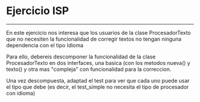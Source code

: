 # Ejercicio ISP

---

En este ejercicio nos interesa que los usuarios de la clase ProcesadorTexto que
no necesiten la funcionalidad de corregir textos no tengan ninguna dependencia con
el tipo Idioma

Para ello, debereis descomponer la funcionalidad de la clase ProcesadorTexto en dos interfaces,
una basica (con los metodos nueva() y texto() y otra mas "compleja" con funcionalidad para la correccion.

Una vez descompuesta, adaptad el test para ver que cada uno puede usar el tipo que debe
(es decir, el test_simple no necesita el tipo de procesador con idioma)